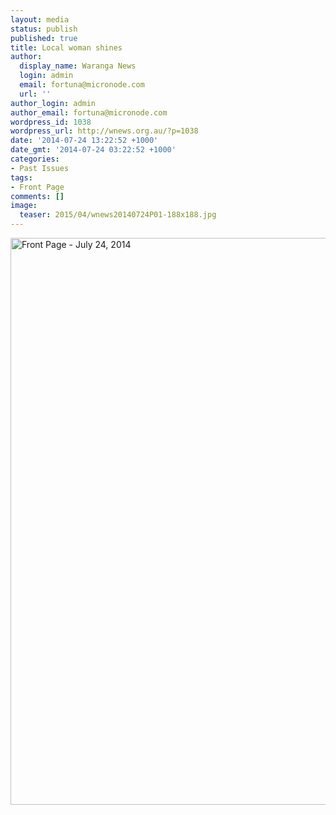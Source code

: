 ```yaml
---
layout: media
status: publish
published: true
title: Local woman shines
author:
  display_name: Waranga News
  login: admin
  email: fortuna@micronode.com
  url: ''
author_login: admin
author_email: fortuna@micronode.com
wordpress_id: 1038
wordpress_url: http://wnews.org.au/?p=1038
date: '2014-07-24 13:22:52 +1000'
date_gmt: '2014-07-24 03:22:52 +1000'
categories:
- Past Issues
tags:
- Front Page
comments: []
image:
  teaser: 2015/04/wnews20140724P01-188x188.jpg
---
```


<a href="{{ site.url }}/images/2014/08/wnews20140724P01.pdf"><img class="alignnone size-full wp-image-1031" alt="Front Page - July 24, 2014" src="{{ site.url }}/images/2014/08/wnews20140724P01.jpg" width="624" height="907" /></a>
